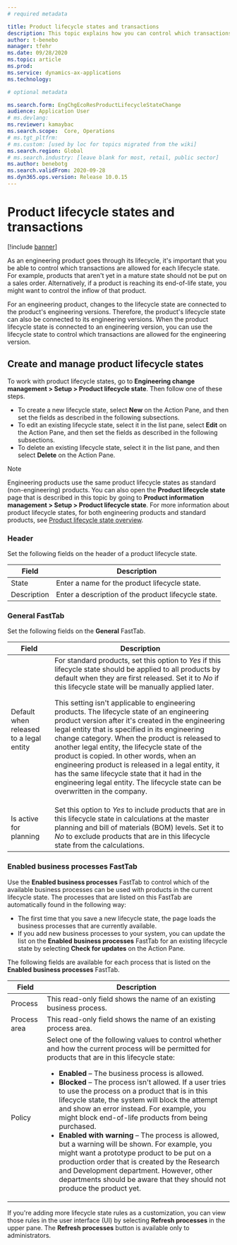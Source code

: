 ```yaml
---
# required metadata

title: Product lifecycle states and transactions
description: This topic explains how you can control which transactions are allowed for each lifecycle state as an engineering product goes through its lifecycle.
author: t-benebo
manager: tfehr
ms.date: 09/28/2020
ms.topic: article
ms.prod: 
ms.service: dynamics-ax-applications
ms.technology: 

# optional metadata

ms.search.form: EngChgEcoResProductLifecycleStateChange
audience: Application User
# ms.devlang: 
ms.reviewer: kamaybac
ms.search.scope:  Core, Operations
# ms.tgt_pltfrm: 
# ms.custom: [used by loc for topics migrated from the wiki]
ms.search.region: Global
# ms.search.industry: [leave blank for most, retail, public sector]
ms.author: benebotg
ms.search.validFrom: 2020-09-28
ms.dyn365.ops.version: Release 10.0.15
---
```


<!-- Beatriz: note that the topic that the reference to the product lifecycle state in the doc page refers to 
 https://docs.microsoft.com/dynamics365/supply-chain/pim/product-lifecycle. Note that the topic cannot be merged with the topic above as this topic needs to be under a Product engineering section. All the topics for the product engineering need to be under a product engineering section (as it happens with other add-ins) so it is clear that this only applies if the customer gets the add-on. -->

# Product lifecycle states and transactions

[!include [banner](../includes/banner.md)]

As an engineering product goes through its lifecycle, it's important that you be able to control which transactions are allowed for each lifecycle state. For example, products that aren't yet in a mature state should not be put on a sales order. Alternatively, if a product is reaching its end-of-life state, you might want to control the inflow of that product.

For an engineering product, changes to the lifecycle state are connected to the product's engineering versions. Therefore, the product's lifecycle state can also be connected to its engineering versions. When the product lifecycle state is connected to an engineering version, you can use the lifecycle state to control which transactions are allowed for the engineering version.

## Create and manage product lifecycle states

To work with product lifecycle states, go to **Engineering change management \> Setup \> Product lifecycle state**. Then follow one of these steps.

- To create a new lifecycle state, select **New** on the Action Pane, and then set the fields as described in the following subsections.
- To edit an existing lifecycle state, select it in the list pane, select **Edit** on the Action Pane, and then set the fields as described in the following subsections.
- To delete an existing lifecycle state, select it in the list pane, and then select **Delete** on the Action Pane.

> [!NOTE]
> Engineering products use the same product lifecycle states as standard (non-engineering) products. You can also open the **Product lifecycle state** page that is described in this topic by going to **Product information management \> Setup \> Product lifecycle state**. For more information about product lifecycle states, for both engineering products and standard products, see [Product lifecycle state overview](../pim/product-lifecycle.md).

### Header

Set the following fields on the header of a product lifecycle state.

| Field | Description |
|---|---|
| State | Enter a name for the product lifecycle state. |
| Description | Enter a description of the product lifecycle state. |

### General FastTab

Set the following fields on the **General** FastTab.

| Field | Description |
|---|---|
| Default when released to a legal entity | For standard products, set this option to *Yes* if this lifecycle state should be applied to all products by default when they are first released. Set it to *No* if this lifecycle state will be manually applied later.<p>This setting isn't applicable to engineering products. The lifecycle state of an engineering product version after it's created in the engineering legal entity that is specified in its engineering change category. When the product is released to another legal entity, the lifecycle state of the product is copied. In other words, when an engineering product is released in a legal entity, it has the same lifecycle state that it had in the engineering legal entity. The lifecycle state can be overwritten in the company.</p> |
| Is active for planning | Set this option to *Yes* to include products that are in this lifecycle state in calculations at the master planning and bill of materials (BOM) levels. Set it to *No* to exclude products that are in this lifecycle state from the calculations. |

### Enabled business processes FastTab

Use the **Enabled business processes** FastTab to control which of the available business processes can be used with products in the current lifecycle state. The processes that are listed on this FastTab are automatically found in the following way:

- The first time that you save a new lifecycle state, the page loads the business processes that are currently available.
- If you add new business processes to your system, you can update the list on the **Enabled business processes** FastTab for an existing lifecycle state by selecting **Check for updates** on the Action Pane.

The following fields are available for each process that is listed on the **Enabled business processes** FastTab.

| Field | Description |
|---|---|
| Process | This read-only field shows the name of an existing business process. |
| Process area | This read-only field shows the name of an existing process area. |
| Policy | Select one of the following values to control whether and how the current process will be permitted for products that are in this lifecycle state:<ul><li>**Enabled** – The business process is allowed.</li><li>**Blocked** – The process isn't allowed. If a user tries to use the process on a product that is in this lifecycle state, the system will block the attempt and show an error instead. For example, you might block end-of-life products from being purchased.</li><li>**Enabled with warning** – The process is allowed, but a warning will be shown. For example, you might want a prototype product to be put on a production order that is created by the Research and Development department. However, other departments should be aware that they should not produce the product yet.</li></ul> |

If you're adding more lifecycle state rules as a customization, you can view those rules in the user interface (UI) by selecting **Refresh processes** in the upper pane. The **Refresh processes** button is available only to administrators.
